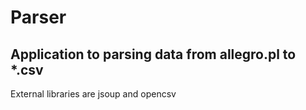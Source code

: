 # Parser
## Application to parsing data from allegro.pl to *.csv 
External libraries are jsoup and opencsv
